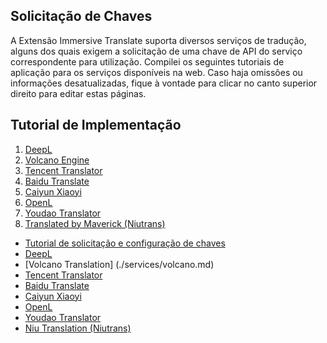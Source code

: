 ## Solicitação de Chaves

A Extensão Immersive Translate suporta diversos serviços de tradução, alguns dos quais exigem a solicitação de uma chave de API do serviço correspondente para utilização. Compilei os seguintes tutoriais de aplicação para os serviços disponíveis na web. Caso haja omissões ou informações desatualizadas, fique à vontade para clicar no canto superior direito para editar estas páginas.

## Tutorial de Implementação

1. [DeepL](./services/deepL.md)
2. [Volcano Engine](./services/volcano.md)
3. [Tencent Translator](./services/tencent.md)
4. [Baidu Translate](./services/baidu.md)
5. [Caiyun Xiaoyi](./services/caiyun.md)
6. [OpenL](https://docs.openl.club/#/)
7. [Youdao Translator](./services/youdao.md)
8. [Translated by Maverick (Niutrans)](https://niutrans.com/documents/contents/beginning_guide/6)

- [Tutorial de solicitação e configuração de chaves](apikey.md)
 - [DeepL](./services/deepL.md)
 - [Volcano Translation] (./services/volcano.md)
 - [Tencent Translator](./services/tencent.md)
 - [Baidu Translate](./services/baidu.md)
 - [Caiyun Xiaoyi](./services/caiyun.md)
 - [OpenL](./services/openL.md)
 - [Youdao Translator](./services/youdao.md)
 - [Niu Translation (Niutrans)](./services/niu.md)
